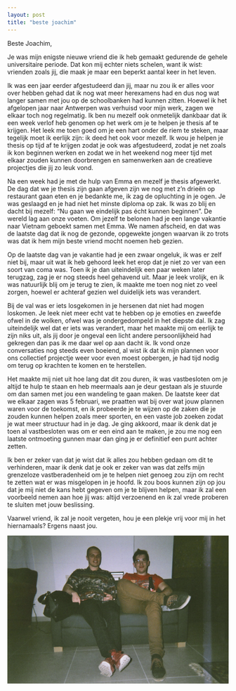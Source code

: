 ```yaml
---
layout: post
title: "beste joachim"
---
```


Beste Joachim,

Je was mijn enigste nieuwe vriend die ik heb gemaakt gedurende de gehele universitaire periode. Dat kon mij echter niets schelen, want ik wist: vrienden zoals jij, die maak je maar een beperkt aantal keer in het leven.

Ik was een jaar eerder afgestudeerd dan jij, maar nu zou ik er alles voor over hebben gehad dat ik nog wat meer herexamens had en dus nog wat langer samen met jou op de schoolbanken had kunnen zitten. Hoewel ik het afgelopen jaar naar Antwerpen was verhuisd voor mijn werk, zagen we elkaar toch nog regelmatig. Ik ben nu mezelf ook onmetelijk dankbaar dat ik een week verlof heb genomen op het werk om je te helpen je thesis af te krijgen. Het leek me toen goed om je een hart onder de riem te steken, maar tegelijk moet ik eerlijk zijn: ik deed het ook voor mezelf. Ik wou je helpen je thesis op tijd af te krijgen zodat je ook was afgestudeerd, zodat je net zoals ik kon beginnen werken en zodat we in het weekend nog meer tijd met elkaar zouden kunnen doorbrengen en samenwerken aan de creatieve projectjes die jij zo leuk vond.

Na een week had je met de hulp van Emma en mezelf je thesis afgewerkt. De dag dat we je thesis zijn gaan afgeven zijn we nog met z’n drieën op restaurant gaan eten en je bedankte me, ik zag de opluchting in je ogen. Je was geslaagd en je had niet het minste diploma op zak. Ik was zo blij en dacht bij mezelf: “Nu gaan we eindelijk pas écht kunnen beginnen”. De wereld lag aan onze voeten. Om jezelf te belonen had je een lange vakantie naar Vietnam geboekt samen met Emma. We namen afscheid, en dat was de laatste dag dat ik nog de gezonde, opgewekte jongen waarvan ik zo trots was dat ik hem mijn beste vriend mocht noemen heb gezien.

Op de laatste dag van je vakantie had je een zwaar ongeluk, ik was er zelf niet bij, maar uit wat ik heb gehoord leek het erop dat je niet zo ver van een soort van coma was. Toen ik je dan uiteindelijk een paar weken later terugzag, zag je er nog steeds heel gehavend uit. Maar je leek vrolijk, en ik was natuurlijk blij om je terug te zien, ik maakte me toen nog niet zo veel zorgen, hoewel er achteraf gezien wel duidelijk iets was verandert.

Bij de val was er iets losgekomen in je hersenen dat niet had mogen loskomen. Je leek niet meer echt vat te hebben op je emoties en zweefde ofwel in de wolken, ofwel was je ondergedompeld in het diepste dal. Ik zag uiteindelijk wel dat er iets was verandert, maar het maakte mij om eerlijk te zijn niks uit, als jij door je ongeval een licht andere persoonlijkheid had gekregen dan pas ik me daar wel op aan dacht ik. Ik vond onze conversaties nog steeds even boeiend, al wist ik dat ik mijn plannen voor ons collectief projectje weer voor even moest opbergen, je had tijd nodig om terug op krachten te komen en te herstellen.

Het maakte mij niet uit hoe lang dat dit zou duren, ik was vastbesloten om je altijd te hulp te staan en heb meermaals aan je deur gestaan als je stuurde om dan samen met jou een wandeling te gaan maken. De laatste keer dat we elkaar zagen was 5 februari, we praatten wat bij over wat jouw plannen waren voor de toekomst, en ik probeerde
je te wijzen op de zaken die je zouden kunnen helpen zoals meer sporten, en een vaste job zoeken zodat je wat meer structuur had in je dag. Je ging akkoord, maar ik denk dat je toen al vastbesloten was om er een eind aan te maken, je zou me nog een laatste ontmoeting gunnen maar dan ging je er definitief een punt achter zetten.


Ik ben er zeker van dat je wist dat ik alles zou hebben gedaan om dit te verhinderen, maar ik denk dat je ook er zeker van was dat zelfs mijn grenzeloze vastberadenheid om je te helpen niet genoeg zou zijn om recht te zetten wat er was misgelopen in je hoofd. Ik zou boos kunnen zijn op jou dat je mij niet de kans hebt gegeven om je te blijven helpen, maar ik zal een voorbeeld nemen aan hoe jij was: altijd verzoenend en ik zal vrede proberen te sluiten met jouw beslissing.

Vaarwel vriend, ik zal je nooit vergeten, hou je een plekje vrij voor mij in het hiernamaals? Ergens naast jou.

![jokke](/images/joachim/jokke_1.png)
